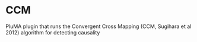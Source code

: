 # CCM
PluMA plugin that runs the Convergent Cross Mapping (CCM, Sugihara et al 2012) algorithm for detecting causality

